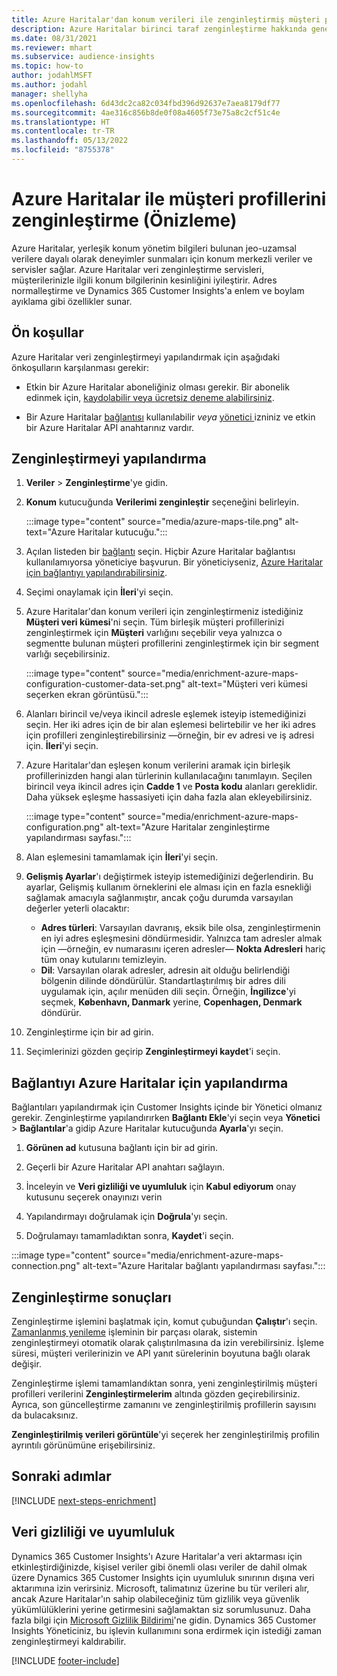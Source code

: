 ```yaml
---
title: Azure Haritalar'dan konum verileri ile zenginleştirmiş müşteri profilleri
description: Azure Haritalar birinci taraf zenginleştirme hakkında genel bilgiler.
ms.date: 08/31/2021
ms.reviewer: mhart
ms.subservice: audience-insights
ms.topic: how-to
author: jodahlMSFT
ms.author: jodahl
manager: shellyha
ms.openlocfilehash: 6d43dc2ca82c034fbd396d92637e7aea8179df77
ms.sourcegitcommit: 4ae316c856b8de0f08a4605f73e75a8c2cf51c4e
ms.translationtype: HT
ms.contentlocale: tr-TR
ms.lasthandoff: 05/13/2022
ms.locfileid: "8755378"
---
```

# <a name="enrichment-of-customer-profiles-with-azure-maps-preview"></a>Azure Haritalar ile müşteri profillerini zenginleştirme (Önizleme)

Azure Haritalar, yerleşik konum yönetim bilgileri bulunan jeo-uzamsal verilere dayalı olarak deneyimler sunmaları için konum merkezli veriler ve servisler sağlar. Azure Haritalar veri zenginleştirme servisleri, müşterilerinizle ilgili konum bilgilerinin kesinliğini iyileştirir. Adres normalleştirme ve Dynamics 365 Customer Insights'a enlem ve boylam ayıklama gibi özellikler sunar.

## <a name="prerequisites"></a>Ön koşullar

Azure Haritalar veri zenginleştirmeyi yapılandırmak için aşağıdaki önkoşulların karşılanması gerekir:

- Etkin bir Azure Haritalar aboneliğiniz olması gerekir. Bir abonelik edinmek için, [kaydolabilir veya ücretsiz deneme alabilirsiniz](https://azure.microsoft.com/services/azure-maps/).

- Bir Azure Haritalar [bağlantısı](connections.md) kullanılabilir *veya* [yönetici ](permissions.md#admin) izniniz ve etkin bir Azure Haritalar API anahtarınız vardır.

## <a name="configure-the-enrichment"></a>Zenginleştirmeyi yapılandırma

1. **Veriler** > **Zenginleştirme**'ye gidin. 

1. **Konum** kutucuğunda **Verilerimi zenginleştir** seçeneğini belirleyin.

   :::image type="content" source="media/azure-maps-tile.png" alt-text="Azure Haritalar kutucuğu.":::

1. Açılan listeden bir [bağlantı](connections.md) seçin. Hiçbir Azure Haritalar bağlantısı kullanılamıyorsa yöneticiye başvurun. Bir yöneticiyseniz, [Azure Haritalar için bağlantıyı yapılandırabilirsiniz](#configure-the-connection-for-azure-maps). 

1. Seçimi onaylamak için **İleri**'yi seçin.

1. Azure Haritalar'dan konum verileri için zenginleştirmeniz istediğiniz **Müşteri veri kümesi**'ni seçin. Tüm birleşik müşteri profillerinizi zenginleştirmek için **Müşteri** varlığını seçebilir veya yalnızca o segmentte bulunan müşteri profillerini zenginleştirmek için bir segment varlığı seçebilirsiniz.

    :::image type="content" source="media/enrichment-azure-maps-configuration-customer-data-set.png" alt-text="Müşteri veri kümesi seçerken ekran görüntüsü.":::

1. Alanları birincil ve/veya ikincil adresle eşlemek isteyip istemediğinizi seçin. Her iki adres için de bir alan eşlemesi belirtebilir ve her iki adres için profilleri zenginleştirebilirsiniz &mdash;örneğin, bir ev adresi ve iş adresi için. **İleri**'yi seçin.

1. Azure Haritalar'dan eşleşen konum verilerini aramak için birleşik profillerinizden hangi alan türlerinin kullanılacağını tanımlayın. Seçilen birincil veya ikincil adres için **Cadde 1** ve **Posta kodu** alanları gereklidir. Daha yüksek eşleşme hassasiyeti için daha fazla alan ekleyebilirsiniz.

   :::image type="content" source="media/enrichment-azure-maps-configuration.png" alt-text="Azure Haritalar zenginleştirme yapılandırması sayfası.":::

1. Alan eşlemesini tamamlamak için **İleri**'yi seçin.

1. **Gelişmiş Ayarlar**'ı değiştirmek isteyip istemediğinizi değerlendirin. Bu ayarlar, Gelişmiş kullanım örneklerini ele alması için en fazla esnekliği sağlamak amacıyla sağlanmıştır, ancak çoğu durumda varsayılan değerler yeterli olacaktır:
   - **Adres türleri**: Varsayılan davranış, eksik bile olsa, zenginleştirmenin en iyi adres eşleşmesini döndürmesidir. Yalnızca tam adresler almak için &mdash;örneğin, ev numarasını içeren adresler&mdash; **Nokta Adresleri** hariç tüm onay kutularını temizleyin. 
   - **Dil**: Varsayılan olarak adresler, adresin ait olduğu belirlendiği bölgenin dilinde döndürülür. Standartlaştırılmış bir adres dili uygulamak için, açılır menüden dili seçin. Örneğin, **İngilizce**'yi seçmek, **København, Danmark** yerine, **Copenhagen, Denmark** döndürür.

1. Zenginleştirme için bir ad girin.

1. Seçimlerinizi gözden geçirip **Zenginleştirmeyi kaydet**'i seçin.

## <a name="configure-the-connection-for-azure-maps"></a>Bağlantıyı Azure Haritalar için yapılandırma

Bağlantıları yapılandırmak için Customer Insights içinde bir Yönetici olmanız gerekir. Zenginleştirme yapılandırırken **Bağlantı Ekle**'yi seçin veya **Yönetici** > **Bağlantılar**'a gidip Azure Haritalar kutucuğunda **Ayarla**'yı seçin.

1. **Görünen ad** kutusuna bağlantı için bir ad girin.

1. Geçerli bir Azure Haritalar API anahtarı sağlayın.

1. İnceleyin ve **Veri gizliliği ve uyumluluk** için **Kabul ediyorum** onay kutusunu seçerek onayınızı verin

1. Yapılandırmayı doğrulamak için **Doğrula**'yı seçin.

1. Doğrulamayı tamamladıktan sonra, **Kaydet**'i seçin.

:::image type="content" source="media/enrichment-azure-maps-connection.png" alt-text="Azure Haritalar bağlantı yapılandırması sayfası.":::

## <a name="enrichment-results"></a>Zenginleştirme sonuçları

Zenginleştirme işlemini başlatmak için, komut çubuğundan **Çalıştır**'ı seçin. [Zamanlanmış yenileme](system.md#schedule-tab) işleminin bir parçası olarak, sistemin zenginleştirmeyi otomatik olarak çalıştırılmasına da izin verebilirsiniz. İşleme süresi, müşteri verilerinizin ve API yanıt sürelerinin boyutuna bağlı olarak değişir.

Zenginleştirme işlemi tamamlandıktan sonra, yeni zenginleştirilmiş müşteri profilleri verilerini **Zenginleştirmelerim** altında gözden geçirebilirsiniz. Ayrıca, son güncelleştirme zamanını ve zenginleştirilmiş profillerin sayısını da bulacaksınız.

**Zenginleştirilmiş verileri görüntüle**'yi seçerek her zenginleştirilmiş profilin ayrıntılı görünümüne erişebilirsiniz.

## <a name="next-steps"></a>Sonraki adımlar

[!INCLUDE [next-steps-enrichment](includes/next-steps-enrichment.md)]

## <a name="data-privacy-and-compliance"></a>Veri gizliliği ve uyumluluk

Dynamics 365 Customer Insights'ı Azure Haritalar'a veri aktarması için etkinleştirdiğinizde, kişisel veriler gibi önemli olası veriler de dahil olmak üzere Dynamics 365 Customer Insights için uyumluluk sınırının dışına veri aktarımına izin verirsiniz. Microsoft, talimatınız üzerine bu tür verileri alır, ancak Azure Haritalar'ın sahip olabileceğiniz tüm gizlilik veya güvenlik yükümlülüklerini yerine getirmesini sağlamaktan siz sorumlusunuz. Daha fazla bilgi için [Microsoft Gizlilik Bildirimi](https://go.microsoft.com/fwlink/?linkid=396732)'ne gidin.
Dynamics 365 Customer Insights Yöneticiniz, bu işlevin kullanımını sona erdirmek için istediği zaman zenginleştirmeyi kaldırabilir.

[!INCLUDE [footer-include](includes/footer-banner.md)]
